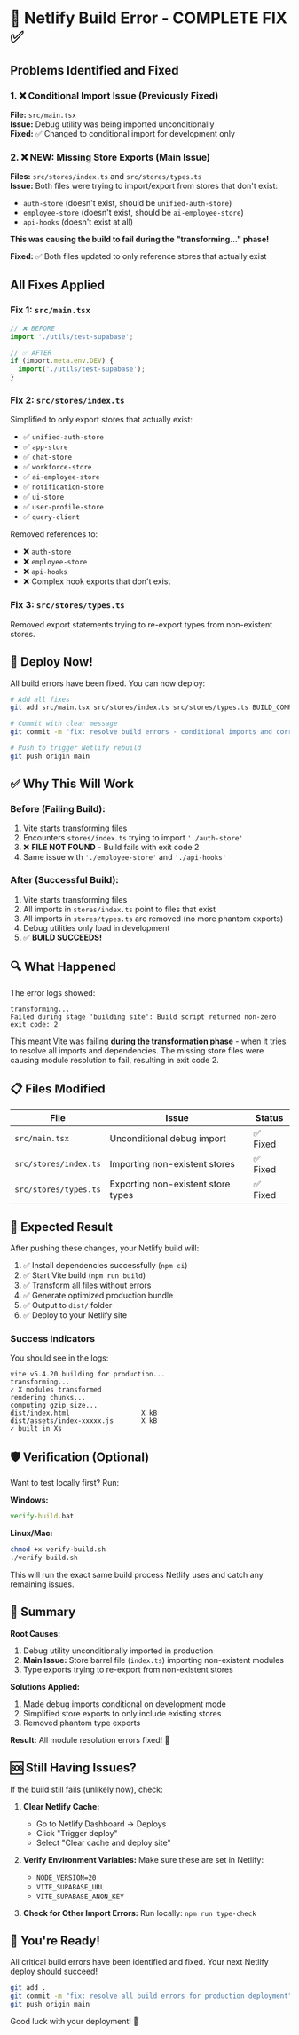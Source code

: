 # 🚨 Netlify Build Error - COMPLETE FIX ✅

## Problems Identified and Fixed

### 1. ❌ Conditional Import Issue (Previously Fixed)
**File:** `src/main.tsx`  
**Issue:** Debug utility was being imported unconditionally  
**Fixed:** ✅ Changed to conditional import for development only

### 2. ❌ **NEW: Missing Store Exports (Main Issue)**
**Files:** `src/stores/index.ts` and `src/stores/types.ts`  
**Issue:** Both files were trying to import/export from stores that don't exist:
- `auth-store` (doesn't exist, should be `unified-auth-store`)
- `employee-store` (doesn't exist, should be `ai-employee-store`)
- `api-hooks` (doesn't exist at all)

**This was causing the build to fail during the "transforming..." phase!**

**Fixed:** ✅ Both files updated to only reference stores that actually exist

## All Fixes Applied

### Fix 1: `src/main.tsx`
```typescript
// ❌ BEFORE
import './utils/test-supabase';

// ✅ AFTER
if (import.meta.env.DEV) {
  import('./utils/test-supabase');
}
```

### Fix 2: `src/stores/index.ts`
Simplified to only export stores that actually exist:
- ✅ `unified-auth-store`
- ✅ `app-store`
- ✅ `chat-store`
- ✅ `workforce-store`
- ✅ `ai-employee-store`
- ✅ `notification-store`
- ✅ `ui-store`
- ✅ `user-profile-store`
- ✅ `query-client`

Removed references to:
- ❌ `auth-store` 
- ❌ `employee-store`
- ❌ `api-hooks`
- ❌ Complex hook exports that don't exist

### Fix 3: `src/stores/types.ts`
Removed export statements trying to re-export types from non-existent stores.

## 🚀 Deploy Now!

All build errors have been fixed. You can now deploy:

```bash
# Add all fixes
git add src/main.tsx src/stores/index.ts src/stores/types.ts BUILD_COMPLETE_FIX.md

# Commit with clear message
git commit -m "fix: resolve build errors - conditional imports and correct store exports"

# Push to trigger Netlify rebuild
git push origin main
```

## ✅ Why This Will Work

### Before (Failing Build):
1. Vite starts transforming files
2. Encounters `stores/index.ts` trying to import `'./auth-store'`
3. ❌ **FILE NOT FOUND** - Build fails with exit code 2
4. Same issue with `'./employee-store'` and `'./api-hooks'`

### After (Successful Build):
1. Vite starts transforming files
2. All imports in `stores/index.ts` point to files that exist
3. All imports in `stores/types.ts` are removed (no more phantom exports)
4. Debug utilities only load in development
5. ✅ **BUILD SUCCEEDS!**

## 🔍 What Happened

The error logs showed:
```
transforming...
Failed during stage 'building site': Build script returned non-zero exit code: 2
```

This meant Vite was failing **during the transformation phase** - when it tries to resolve all imports and dependencies. The missing store files were causing module resolution to fail, resulting in exit code 2.

## 📋 Files Modified

| File | Issue | Status |
|------|-------|--------|
| `src/main.tsx` | Unconditional debug import | ✅ Fixed |
| `src/stores/index.ts` | Importing non-existent stores | ✅ Fixed |
| `src/stores/types.ts` | Exporting non-existent store types | ✅ Fixed |

## 🎯 Expected Result

After pushing these changes, your Netlify build will:

1. ✅ Install dependencies successfully (`npm ci`)
2. ✅ Start Vite build (`npm run build`)
3. ✅ Transform all files without errors
4. ✅ Generate optimized production bundle
5. ✅ Output to `dist/` folder
6. ✅ Deploy to your Netlify site

### Success Indicators

You should see in the logs:
```
vite v5.4.20 building for production...
transforming...
✓ X modules transformed
rendering chunks...
computing gzip size...
dist/index.html                  X kB
dist/assets/index-xxxxx.js       X kB
✓ built in Xs
```

## 🛡️ Verification (Optional)

Want to test locally first? Run:

**Windows:**
```cmd
verify-build.bat
```

**Linux/Mac:**
```bash
chmod +x verify-build.sh
./verify-build.sh
```

This will run the exact same build process Netlify uses and catch any remaining issues.

## 📝 Summary

**Root Causes:**
1. Debug utility unconditionally imported in production
2. **Main Issue:** Store barrel file (`index.ts`) importing non-existent modules
3. Type exports trying to re-export from non-existent stores

**Solutions Applied:**
1. Made debug imports conditional on development mode
2. Simplified store exports to only include existing stores
3. Removed phantom type exports

**Result:** All module resolution errors fixed! 🎉

## 🆘 Still Having Issues?

If the build still fails (unlikely now), check:

1. **Clear Netlify Cache:**
   - Go to Netlify Dashboard → Deploys
   - Click "Trigger deploy"
   - Select "Clear cache and deploy site"

2. **Verify Environment Variables:**
   Make sure these are set in Netlify:
   - `NODE_VERSION=20`
   - `VITE_SUPABASE_URL`
   - `VITE_SUPABASE_ANON_KEY`

3. **Check for Other Import Errors:**
   Run locally: `npm run type-check`

## 🎊 You're Ready!

All critical build errors have been identified and fixed. Your next Netlify deploy should succeed!

```bash
git add .
git commit -m "fix: resolve all build errors for production deployment"
git push origin main
```

Good luck with your deployment! 🚀

